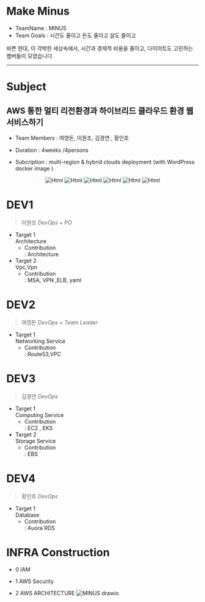 # Make Minus 
- TeamName : MINUS
- Team Goals : 시간도 줄이고 돈도 줄이고 살도 줄이고

바쁜 현대, 이 각박한 세상속에서, 시간과 경제적 비용을 줄이고, 다이어트도 고민하는 멤버들이 모였습니다. 

----
# Subject 
## AWS 통한 멀티 리전환경과 하이브리드 클라우드 환경 웹서비스하기


- Team Members : 여영돈, 이원조, 김경연 , 황인호

- Duration : 4weeks /4persons

- Subcription :
multi-region & hybrid clouds deployment (with WordPress docker image ) 
<p align="center">
<img alt="Html" src ="https://img.shields.io/badge/Kubernetes-326CE5?&style=for-the-badge&logo=Kubernetes&logoColor=white"/>
<img alt="Html" src ="https://img.shields.io/badge/Amazon-232F3E?&style=for-the-badge&logo=Amazon&logoColor=white"/>
<img alt="Html" src ="https://img.shields.io/badge/Amazon EKS-FF9900?&style=for-the-badge&logo=Amazon EKS&logoColor=white"/>
<img alt="Html" src ="https://img.shields.io/badge/Amazon EC2-FF9900?&style=for-the-badge&logo=Amazon EC2&logoColor=white"/>
<img alt="Html" src ="https://img.shields.io/badge/CentOS-262577?&style=for-the-badge&logo=CentOS&logoColor=white"/>
<img alt="Html" src ="https://img.shields.io/badge/Amazon RDS-527FFF?&style=for-the-badge&logo=Amazon RDS&logoColor=white"/>
</p>






# DEV1
> 이원조  _DevOps + PO_
- Target 1 <br/>
Architecture
  -  Contribution <br/>
: Architecture
- Target 2 <br/>
Vpc,Vpn
  - Contribution <br/>
: MSA, VPN ,ELB, yaml

# DEV2
> 여영돈 
_DevOps + Team Leader_
- Target 1 <br/>
 Networking Service
  - Contribution <br/>
: Route53,VPC  

# DEV3
> 김경연 _DevOps_  
- Target 1 <br/>
Computing Service 
  - Contribution <br/>
: EC2 , EKS
- Target 2 <br/>
Storage Service
  - Contribution <br/>
 : EBS

# DEV4
> 황인호 _DevOps_
- Target 1 <br/>
Database 
  -  Contribution <br/>
: Auora RDS 

 
# INFRA Construction
- 0 IAM 

- 1  AWS Security 
 
- 2 AWS ARCHITECTURE
![MINUS drawio](https://user-images.githubusercontent.com/69344905/221841627-0305da07-65c4-4622-bf6a-564fb2d53f58.svg)


